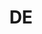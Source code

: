 ---
post_id:    2018-DE
title:      DE
images:
  - ext:    00.jpg
    width:  2400
    height: 3600
---
